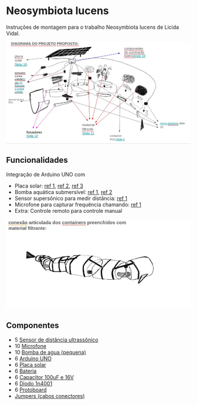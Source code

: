 # Neosymbiota lucens

Instruções de montagem para o trabalho Neosymbiota lucens de Licida Vidal.

![Diagrama do projeto](./sketches/diagrama.jpg)

## Funcionalidades 

Integração de Arduino UNO com

* Placa solar: [ref 1](https://www.paraisodosbits.com.br/2016/11/09/usando-o-arduino-com-painel-solar/), [ref 2](https://www.instructables.com/Self-Sufficient-Arduino-Board/), [ref 3](https://docs.arduino.cc/learn/electronics/power-pins/)
* Bomba aquática submersível: [ref 1](https://www.youtube.com/watch?v=HBGYIuBC3BQ), [ref 2](https://www.youtube.com/watch?v=yZqnqxHI59Q)
* Sensor supersônico para medir distância: [ref 1](https://portal.vidadesilicio.com.br/hc-sr04-sensor-ultrassonico/)
* Microfone para capturar frequência chamando: [ref 1](https://circuitdigest.com/microcontroller-projects/how-to-detect-the-direction-of-sound-using-arduino)
* Extra: Controle remoto para controle manual

![Conexão articulada](./sketches/conexao-articulada.jpg)

## Componentes

* 5 [Sensor de distância ultrassônico](https://www.mercadolivre.com.br/2x-sensor-ultrassnico-hc-sr04-de-distncia-para-arduino/p/MLB33346342?pdp_filters=item_id:MLB4512736584#polycard_client=recommendations_vip-pads-up&reco_backend=vip-pads-up-experimental-a_marketplace&wid=MLB4512736584&reco_model=rk_ent_v2_retsys_ads&reco_client=vip-pads-up&reco_item_pos=1&reco_backend_type=low_level&reco_id=ac27085a-d977-4706-8167-e5cd65d4a4f2&sid=recos&is_advertising=true&ad_domain=VIPDESKTOP_UP&ad_position=2&ad_click_id=Y2MwZGEzZGEtZGJiMy00YzIxLWEyMmYtYWJjMDliMTI3OTJj)
* 10 [Microfone](https://produto.mercadolivre.com.br/MLB-3527016353-modulo-microfone-max4466-ganho-ajustavel-arduino-pic-esp-_JM#polycard_client=search-nordic&position=27&search_layout=stack&type=item&tracking_id=2258674f-dd40-4e4d-8389-b0f20a669a16&wid=MLB3527016353&sid=search)
* 10 [Bomba de agua (pequena)](https://www.mercadolivre.com.br/mini-bomba-dagua-submersa-pra-arduino-3v-a-6v-dc-120l/p/MLB36183625?pdp_filters=item_id:MLB3774349427#wid=MLB3774349427&sid=search&is_advertising=true&searchVariation=MLB36183625&backend_model=search-backend&position=21&search_layout=grid&type=pad&tracking_id=271e353b-0d9a-455f-979f-0b4e5734c3d4&is_advertising=true&ad_domain=VQCATCORE_LST&ad_position=21&ad_click_id=OGI1ODRiYmMtODYwZC00YzczLTg1YTctZjMxM2ZmZWRlY2Fk)
* 6 [Arduino UNO](https://produto.mercadolivre.com.br/MLB-3697545915-placa-compativel-uno-atmega328-ch340-cabo-usb-_JM?vip_filters=shipping%3Afulfillment&pdp_filters=shipping%3Afulfillment#polycard_client=search-nordic&position=25&search_layout=grid&type=item&tracking_id=cc0801a4-f82f-4d73-bb1e-b4bf85861dad&wid=MLB3697545915&sid=search)
* 6 [Placa solar](https://produto.mercadolivre.com.br/MLB-3197175720-mini-painel-placa-solar-12v-15w-energia-fotovoltaica-celula-_JM#polycard_client=recommendations_vip-v2p&reco_backend=ranker_retrieval_online_vpp_v2p&reco_model=coldstart_high_exposition%2C+coldstart_low_exposition%2C+rk_online_v1_retsys_vpp_v2p&reco_client=vip-v2p&reco_item_pos=0&reco_backend_type=low_level&reco_id=5b90ecaf-89f2-4e3c-a35a-a18b5d9ecafb&wid=MLB3197175720&sid=recos)
* 6 [Bateria](https://www.mercadolivre.com.br/kit-2-baterias-recarregavel-9-volts-knup-9v-450mah-original/p/MLB28098757#polycard_client=search-nordic&searchVariation=MLB28098757&wid=MLB4590869610&position=1&search_layout=grid&type=product&tracking_id=d9cdf780-80d9-457f-a0d0-a9f6de75f557&sid=search)
* 6 [Capacitor  100uF e 16V](https://www.mercadolivre.com.br/capacitor-eletrolitico-100uf-16v-10-pecas/p/MLB43853834#polycard_client=search-nordic&searchVariation=MLB43853834&wid=MLB3956906707&position=3&search_layout=grid&type=product&tracking_id=5e658523-44c2-4998-9ab3-204248477a5d&sid=search)
* 6 [Diodo 1n4001](https://www.mercadolivre.com.br/kit-25-unidades-diodo-retificador-1n4001-do-41/p/MLB51002766#polycard_client=search-nordic&searchVariation=MLB51002766&wid=MLB4087392627&position=1&search_layout=grid&type=product&tracking_id=80f1e4d0-07be-4bdd-947b-ced9f5320ad4&sid=search)
* 6 [Protoboard](https://produto.mercadolivre.com.br/MLB-1283722785-10-mini-protoboard-breadboard-170-pontos-furos-pinos-arduino-_JM#polycard_client=search-nordic&position=35&search_layout=grid&type=item&tracking_id=79e20459-a42e-4104-a06e-2b2462446bd3&wid=MLB1283722785&sid=search)
* [Jumpers (cabos conectores)](https://produto.mercadolivre.com.br/MLB-3626514181-kit-cabo-jumper-macho-macho-macho-femea-femea-femea-120x-_JM#polycard_client=search-nordic&position=7&search_layout=grid&type=item&tracking_id=be4dda6d-7024-42d3-8310-fec3944a5003&wid=MLB3626514181&sid=search)